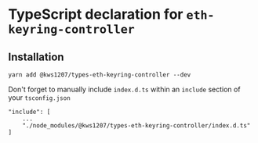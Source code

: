 # TypeScript declaration for `eth-keyring-controller`

## Installation

```
yarn add @kws1207/types-eth-keyring-controller --dev
```

Don't forget to manually include `index.d.ts` within an `include` section of your `tsconfig.json`

```
"include": [
    ...
    "./node_modules/@kws1207/types-eth-keyring-controller/index.d.ts"
]
```
